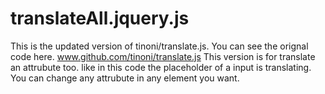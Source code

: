 # translateAll.jquery.js
This is the updated version of tinoni/translate.js.
You can see the orignal code here. www.github.com/tinoni/translate.js
This version is for translate an attrubute too. 
like in this code the placeholder of a input is translating. 
You can change any attrubute in any element you want. 
